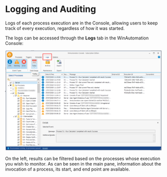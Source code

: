 # Logging and Auditing
Logs of each process execution are in the Console, allowing users to keep track of every execution, regardless of how it was started.

 The logs can be accessed through the **Logs** tab in the WinAutomation Console:
 

![logs](..\media\logs.png)

On the left, results can be filtered based on the processes whose execution you wish to monitor. As can be seen in the main pane, information about the invocation of a process, its start, and end point are available.
 
